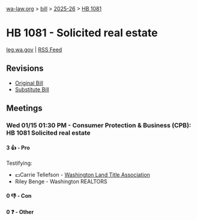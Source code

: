 [wa-law.org](/) > [bill](/bill/) > [2025-26](/bill/2025-26/) > [HB 1081](/bill/2025-26/hb/1081/)

# HB 1081 - Solicited real estate
[leg.wa.gov](https://app.leg.wa.gov/billsummary?BillNumber=1081&Year=2025&Initiative=false) | [RSS Feed](./rss.xml)

## Revisions
* [Original Bill](1/)
* [Substitute Bill](S/)

## Meetings
### Wed 01/15 01:30 PM - Consumer Protection & Business (CPB): HB 1081 Solicited real estate
#### 3 👍 - Pro
Testifying:
* 💵Carrie Tellefson - [Washington Land Title Association](/org/washington_land_title_association/)
* Riley Benge - Washington REALTORS

#### 0 👎 - Con

#### 0 ❓ - Other
